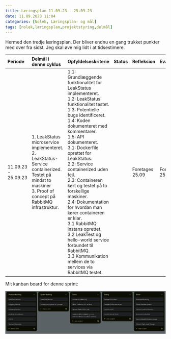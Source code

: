 ```yaml
---
title: Læringsplan 11.09.23 - 25.09.23
date: 11.09.2023 11:04
categories: [Nolek, Læringsplan- og mål]
tags: [nolek,læringsplan,projektstyring,delmål]
---
```

Hermed den tredje læringsplan. Der bliver endnu en gang trukket punkter med over fra sidst. Jeg skal øve mig lidt i at tidsestimere.



| Periode             | Delmål i denne cyklus                                                                                                                                                | Opfyldelseskriterie                                                                                                                                                                                                                                                                                                                                                                                                                                                                                                                                                                                            | Status | Refleksion      | Evaluering      |
|:--------------------|:---------------------------------------------------------------------------------------------------------------------------------------------------------------------|:---------------------------------------------------------------------------------------------------------------------------------------------------------------------------------------------------------------------------------------------------------------------------------------------------------------------------------------------------------------------------------------------------------------------------------------------------------------------------------------------------------------------------------------------------------------------------------------------------------------|:-------|:----------------|:----------------|
| 11.09.23 - 25.09.23 | 1. LeakStatus microservice implementeret.<br>2. LeakStatus-Service containerized. Testet på<br> mindst to maskiner<br>3. Proof of concept på RabbitMQ infrastruktur. | 1.1: Grundlæggende funktionalitet for LeakStatus implementeret.<br>1.2: LeakStatus' funktionalitet testet.<br>1.3: Potentielle bugs identificeret.<br>1.4: Koden dokumenteret med kommentarer.<br>1.5: API dokumenteret.<br>3.1: Dockerfile oprettet for LeakStatus.<br>2.2: Service containerized uden fejl.<br>2.3: Containeren kørt og testet på to forskellige maskiner.<br>2.4: Dokumentation for hvordan man kører containeren er klar.<br>3.1 RabbitMQ instans oprettet.<br>3.2 LeakTest og hello-world service forbundet til RabbitMQ.<br>3.3 Kommunikation mellem de to services via RabbitMQ testet. |        | Foretages 25.09 | Foretaget 25.09 |



Mit kanban board for denne sprint:

  <img src="/assets/images/kanban-120923.png" alt="Image should have been here.">
